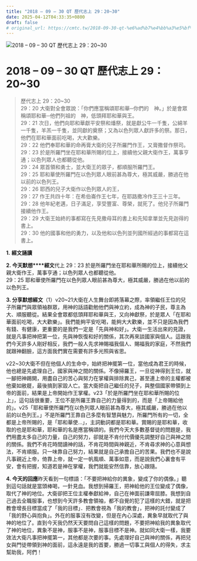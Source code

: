```yaml
---
title: "2018 – 09 – 30 QT 歷代志上 29：20~30"
date: 2025-04-12T04:33:35+0800
draft: false
# original_url: https://cmtc.tw/2018-09-30-qt-%e6%ad%b7%e4%bb%a3%e5%bf%97%e4%b8%8a-29%ef%bc%9a2030
---
```


![2018 – 09 – 30 QT 歷代志上 29：20~30](/images/qt.jpg   "2018 – 09 – 30 QT 歷代志上 29：20~30")

# 2018 – 09 – 30 QT 歷代志上 29：20~30

> 歷代志上 29：20~30  
> 29：20 大衛對全會眾說：「你們應當稱頌耶和華─你們的　神。」於是會眾稱頌耶和華─他們列祖的　神，低頭拜耶和華與王。  
> 29：21 次日，他們向耶和華獻平安祭和燔祭，就是獻公牛一千隻，公綿羊一千隻，羊羔一千隻，並同獻的奠祭；又為以色列眾人獻許多的祭。那日，他們在耶和華面前吃喝，大大歡樂。  
> 29：22 他們奉耶和華的命再膏大衛的兒子所羅門作王，又膏撒督作祭司。  
> 29：23 於是所羅門坐在耶和華所賜的位上，接續他父親大衛作王，萬事亨通；以色列眾人也都聽從他。  
> 29：24 眾首領和勇士，並大衛王的眾子，都順服所羅門王。  
> 29：25 耶和華使所羅門在以色列眾人眼前甚為尊大，極其威嚴，勝過在他以前的以色列王。  
> 29：26 耶西的兒子大衛作以色列眾人的王，  
> 29：27 作王共四十年：在希伯崙作王七年，在耶路撒冷作王三十三年。  
> 29：28 他年紀老邁，日子滿足，享受豐富、尊榮，就死了。他兒子所羅門接續他作王。  
> 29：29 大衛王始終的事都寫在先見撒母耳的書上和先知拿單並先見迦得的書上。  
> 29：30 他的國事和他的勇力，以及他和以色列並列國所經過的事都寫在這書上。

**1.** **經文誦讀**

**2. 今天默想****經文**代上 29：23 於是所羅門坐在耶和華所賜的位上，接續他父親大衛作王，萬事亨通；以色列眾人也都聽從他。  
29：25 耶和華使所羅門在以色列眾人眼前甚為尊大，極其威嚴，勝過在他以前的以色列王。

**3. 分享默想經文**（1）v20~21大衛在人生舞台即將落幕之際，率領繼任王位的兒子所羅門與眾領袖群眾，用神的話語勸勉他們與神立約，成為神的子民，尊主為大、順服聽從。結果全會眾都低頭拜耶和華與王，又向神獻祭，於是眾人「在耶和華面前吃喝，大大歡樂」。我們能夠平安吃喝，能夠大大歡樂，並不只是因為我們有錢、有健康，更重要的是我們一定是「先與神和好」。大衛一生活出來的見證，就是凡事把神把第一位，先與神恢復和好的關係，其次再來談國家與個人。這跟我們今天許多人剛好相反，我們一般人先求神賜福我個人、賜福我的家庭，不然我們就跟神翻臉，這方面我們實在需要有許多光照與省思。

v22~30大衛不但在他個人的生命中，始終把神擺第一位，當他成為君王的時候，他也總是先處理自己，國家與神之間的關係。不像掃羅王，一旦從神得到王位，就一腳把神踢開，用盡自己的苦心與努力在掌權與排除異己，甚至連上帝的主權都被他棄如敝屣，最後搞到家毀人亡。當大衛把自己繼任的兒子，與整個國家帶領到上帝的面前，結果是上帝開始作王掌權。v23「於是所羅門坐在耶和華所賜的位上」，這句話很重要，王位不是所羅王靠自己的力量得到的，而是「上帝賜給他的」。v25「耶和華使所羅門在以色列眾人眼前甚為尊大，極其威嚴，勝過在他以前的以色列王。」不是所羅門王靠自己多麼有智慧與魅力，所羅門所有的一切，全都是上帝所賜的，是「耶和華使…」，主詞動詞都是耶和華。賞賜的是耶和華，收取的也是耶和華，耶和華的名是應當稱頌的。我們今天大多數基督徒的問題是，我們用盡太多自己的力量，自己的努力，卻就是不肯付代價優先調整好自己與神之間的關係。我們不肯花時間讀神的話，不肯花時間與神親近，不肯尋求神的心意與想法，不肯順服。只一味靠自己努力，結果就是自己承擔自己的苦果。我們也不是說凡事親近上帝，倚靠上帝，就一定一帆風順、萬事如意，而是說我們心裏會有平安，會有把握，知道若是神在掌權，我們就能安然信靠，放心跟隨。

**4. 今天的回應**昨天看到一句標語：「不要把神給你的異象，變成了你的偶像。」聽到這句話就是當頭棒喝，一針見血。我想到掃羅王，把神給他的王位變成了偶像，取代了神的地位。大衛卻把王位主權奉獻給神，自己在神面前謙卑屈膝。我想到自己過去全職服事，也想到今天許多教會領袖，都不自覺的犯了這樣的大錯，就是把教會增長目標當成了「我的目標」．把教會視為「我的教會」，把神的託付變成了「我的野心與抱負」。外在的服事沒有改變，但是在內心深處，異象早就取代了與神的地位了。直到今天我仍然天天要問自己這樣的問題，不要把神給我的異象取代了神的地位，異象不是神，服事不是神，服事目標不是神。就如同大衛一樣，我要效法大衛凡事把神擺第一，其他都是次要的事。先處理好自己與神的關係，再把兒女與門徒帶領到神的面前，這永遠是我的首要，勝過一切事工與個人的得失，求主幫助我，阿們！
